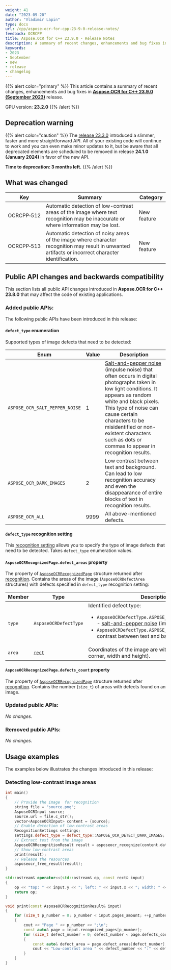 ```yaml
---
weight: 41
date: "2023-09-20"
author: "Vladimir Lapin"
type: docs
url: /cpp/aspose-ocr-for-cpp-23-9-0-release-notes/
feedback: OCRCPP
title: Aspose.OCR for C++ 23.9.0 - Release Notes
description: A summary of recent changes, enhancements and bug fixes in Aspose.OCR for C++ 23.9.0 (September 2023) release.
keywords:
- 2023
- September
- new
- release
- changelog
---
```


{{% alert color="primary" %}}
This article contains a summary of recent changes, enhancements and bug fixes in [**Aspose.OCR for C++ 23.9.0 (September 2023)**](https://www.nuget.org/packages/Aspose.Ocr.Cpp/23.9.0) release.

GPU version: **23.2.0**
{{% /alert %}}

## Deprecation warning

{{% alert color="caution" %}}
The [release 23.3.0](/ocr/cpp/aspose-ocr-for-cpp-23-3-0-release-notes/) introduced a slimmer, faster and more straightforward API. All of your existing code will continue to work and you can even make minor updates to it, but be aware that all deprecated elements are scheduled to be removed in release **24.1.0 (January 2024)** in favor of the new API.

**Time to deprecation: 3 months left.**
{{% /alert %}}

## What was changed

Key | Summary | Category
--- | ------- | --------
OCRCPP&#8209;512 | Automatic detection of low-contrast areas of the image where text recognition may be inaccurate or where information may be lost. | New feature
OCRCPP&#8209;513 | Automatic detection of noisy areas of the image where character recognition may result in unwanted artifacts or incorrect character identification. | New feature

## Public API changes and backwards compatibility

This section lists all public API changes introduced in **Aspose.OCR for C++ 23.8.0** that may affect the code of existing applications.

### Added public APIs:

The following public APIs have been introduced in this release:

#### `defect_type` enumeration

Supported types of image defects that need to be detected:

Enum | Value | Description
---- | ----- | -----------
`ASPOSE_OCR_SALT_PEPPER_NOISE` | 1 | [Salt-and-pepper noise](https://en.wikipedia.org/wiki/Salt-and-pepper_noise) (impulse noise) that often occurs in digital photographs taken in low light conditions. It appears as random white and black pixels.<br />This type of noise can cause certain characters to be misidentified or non-existent characters such as dots or commas to appear in recognition results.
`ASPOSE_OCR_DARK_IMAGES` | 2 | Low contrast between text and background.<br />Can lead to low recognition accuracy and even the disappearance of entire blocks of text in recognition results.
`ASPOSE_OCR_ALL` | 9999 | All above-mentioned defects.

#### `defect_type` recognition setting

This [recognition setting](/ocr/cpp/settings/) allows you to specify the type of image defects that need to be detected. Takes `defect_type` enumeration values.

#### `AsposeOCRRecognizedPage.defect_areas` property

The property of [`AsposeOCRRecognizedPage`](https://reference.aspose.com/ocr/cpp/struct/aspose_o_c_r_recognized_page/) structure returned after [recognition](/ocr/cpp/recognition/). Contains the areas of the image (`AsposeOCRDefectArea` structures) with defects specified in `defect_type` recognition setting:

Member | Type | Description
------ | ---- | -----------
`type` | `AsposeOCRDefectType` | Identified defect type:<ul><li>`AsposeOCRDefectType.ASPOSE_OCR_SALT_PEPPER_NOISE` - [salt-and-pepper noise](https://en.wikipedia.org/wiki/Salt-and-pepper_noise) (impulse noise).</li><li>`AsposeOCRDefectType.ASPOSE_OCR_DARK_IMAGES` - low contrast between text and background.</li></ul>
`area` | [`rect`](https://reference.aspose.com/ocr/cpp/structrect) | Coordinates of the image are with defect (top/left corner, width and height).

#### `AsposeOCRRecognizedPage.defects_count` property

The property of [`AsposeOCRRecognizedPage`](https://reference.aspose.com/ocr/cpp/struct/aspose_o_c_r_recognized_page/) structure returned after [recognition](/ocr/cpp/recognition/). Contains the number (`size_t`) of areas with defects found on an image.

### Updated public APIs:

_No changes._

### Removed public APIs:

_No changes._

## Usage examples

The examples below illustrates the changes introduced in this release:

### Detecting low-contrast image areas

```cpp
int main()
{
	// Provide the image  for recognition
	string file = "source.png";
	AsposeOCRInput source;
	source.url = file.c_str();
	vector<AsposeOCRInput> content = {source};
	// Enable detection of low-contrast areas
	RecognitionSettings settings;
	settings.defect_type = defect_type::ASPOSE_OCR_DETECT_DARK_IMAGES;
	// Extract text from the image
	AsposeOCRRecognitionResult result = asposeocr_recognize(content.data(), content.size(), settings);
	// Show low-contrast areas
	print(result);
	// Release the resources
	asposeocr_free_result(result);
}

std::ostream& operator<<(std::ostream& op, const rect& input)
{
	op << "top: " << input.y << "; left: " << input.x << "; width: " << input.width << "; height:" << input.height;
	return op;
}

void print(const AsposeOCRRecognitionResult& input)
{
	for (size_t p_number = 0; p_number < input.pages_amount; ++p_number)
	{
		cout << "Page " << p_number << ";\n";
		const auto& page = input.recognized_pages[p_number];
		for (size_t defect_number = 0; defect_number < page.defects_count; ++defect_number)
		{
			const auto& defect_area = page.defect_areas[defect_number];
			cout << "Low-contrast area " << defect_number << ":" << defect_area.area << std::endl;
		}
	}
}
```
